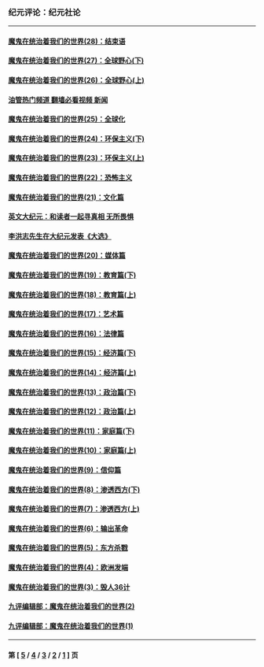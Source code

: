 ### 纪元评论：纪元社论
---
#### [魔鬼在统治着我们的世界(28)：结束语](../../pages/nsc422/n10936246.md?05250330) 
#### [魔鬼在统治着我们的世界(27)：全球野心(下)](../../pages/nsc422/n10928319.md?05250330) 
#### [魔鬼在统治着我们的世界(26)：全球野心(上)](../../pages/nsc422/n10900318.md?05250330) 
#### [油管热门频道 翻墙必看视频 新闻](ok?05250330)
#### [魔鬼在统治着我们的世界(25)：全球化](../../pages/nsc422/n10788205.md?05250330) 
#### [魔鬼在统治着我们的世界(24)：环保主义(下)](../../pages/nsc422/n10695307.md?05250330) 
#### [魔鬼在统治着我们的世界(23)：环保主义(上)](../../pages/nsc422/n10688613.md?05250330) 
#### [魔鬼在统治着我们的世界(22)：恐怖主义](../../pages/nsc422/n10614727.md?05250330) 
#### [魔鬼在统治着我们的世界(21)：文化篇](../../pages/nsc422/n10597706.md?05250330) 
#### [英文大纪元：和读者一起寻真相 无所畏惧](../../pages/nsc422/n12542027.md?05250330) 
#### [李洪志先生在大纪元发表《大选》](../../pages/nsc422/n12534746.md?05250330) 
#### [魔鬼在统治着我们的世界(20)：媒体篇](../../pages/nsc422/n10586579.md?05250330) 
#### [魔鬼在统治着我们的世界(19)：教育篇(下)](../../pages/nsc422/n10564808.md?05250330) 
#### [魔鬼在统治着我们的世界(18)：教育篇(上)](../../pages/nsc422/n10526970.md?05250330) 
#### [魔鬼在统治着我们的世界(17)：艺术篇](../../pages/nsc422/n10499093.md?05250330) 
#### [魔鬼在统治着我们的世界(16)：法律篇](../../pages/nsc422/n10485969.md?05250330) 
#### [魔鬼在统治着我们的世界(15)：经济篇(下)](../../pages/nsc422/n10469975.md?05250330) 
#### [魔鬼在统治着我们的世界(14)：经济篇(上)](../../pages/nsc422/n10457370.md?05250330) 
#### [魔鬼在统治着我们的世界(13)：政治篇(下)](../../pages/nsc422/n10448270.md?05250330) 
#### [魔鬼在统治着我们的世界(12)：政治篇(上)](../../pages/nsc422/n10444576.md?05250330) 
#### [魔鬼在统治着我们的世界(11)：家庭篇(下)](../../pages/nsc422/n10440961.md?05250330) 
#### [魔鬼在统治着我们的世界(10)：家庭篇(上)](../../pages/nsc422/n10435448.md?05250330) 
#### [魔鬼在统治着我们的世界(9)：信仰篇](../../pages/nsc422/n10432159.md?05250330) 
#### [魔鬼在统治着我们的世界(8)：渗透西方(下)](../../pages/nsc422/n10429603.md?05250330) 
#### [魔鬼在统治着我们的世界(7)：渗透西方(上)](../../pages/nsc422/n10426013.md?05250330) 
#### [魔鬼在统治着我们的世界(6)：输出革命](../../pages/nsc422/n10421536.md?05250330) 
#### [魔鬼在统治着我们的世界(5)：东方杀戮](../../pages/nsc422/n10417707.md?05250330) 
#### [魔鬼在统治着我们的世界(4)：欧洲发端](../../pages/nsc422/n10414890.md?05250330) 
#### [魔鬼在统治着我们的世界(3)：毁人36计](../../pages/nsc422/n10411583.md?05250330) 
#### [九评编辑部：魔鬼在统治着我们的世界(2)](../../pages/nsc422/n10410036.md?05250330) 
#### [九评编辑部：魔鬼在统治着我们的世界(1)](../../pages/nsc422/n10406825.md?05250330) 

---
#### 第 [ [5](./5.md?05250330) / [4](./4.md?05250330) / [3](./3.md?05250330) / [2](./2.md?05250330) / [1](./1.md?05250330) ] 页
